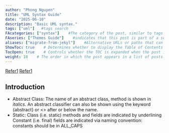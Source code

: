 ```yaml
---
author: "Phong Nguyen"
title: "UML Syntax Guide"
date: "2025-06-10"
description: "Basic UML syntax."
tags: ["uml"]   #tags search
FAcategories: ["syntax"]    #The category of the post, similar to tags but usually for broader classification.
FAseries: ["Themes Guide"]    #indicates that this post is part of a series of related posts
aliases: ["migrate-from-jekyl"]    #Alternative URLs or paths that can be used to access this post, useful for redirects from old posts or similar content.
ShowToc: true    # Determines whether to display the Table of Contents (TOC) for the post.
TocOpen: true    # Controls whether the TOC is expanded when the post is loaded. 
weight: 18    # The order in which the post appears in a list of posts. Lower numbers make the post appear earlier.
---
```

[Refer1](https://pages.cs.wisc.edu/~hasti/cs302/examples/UMLdiagram.html)
[Refer1](https://www.uml-diagrams.org/class.html#abstract-class)
<br>
## Introduction

- Abstract Class: The name of an abstract class, method is shown in *italics*. An abstract classifier can also be shown using the keyword {abstract} or <<abstract>> after or below the name.
- Static: Class (i.e. static) methods and fields are indicated by underlining
Constant (i.e. final) fields are indicated via naming convention: constants should be in ALL_CAPS


